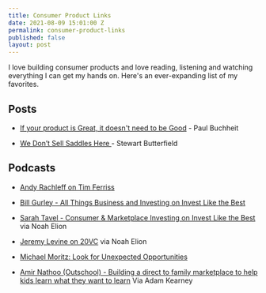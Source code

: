 ```yaml
---
title: Consumer Product Links
date: 2021-08-09 15:01:00 Z
permalink: consumer-product-links
published: false
layout: post
---
```


I love building consumer products and love reading, listening and watching everything I can get my hands on. Here's an ever-expanding list of my favorites.

## Posts

* [If your product is Great, it doesn't need to be Good](http://paulbuchheit.blogspot.com/2010/02/if-your-product-is-great-it-doesnt-need.html#:\~:text=Paul%20Buchheit%3A%20If%20your%20product,t%20need%20to%20be%20Good.) - Paul Buchheit

* [We Don’t Sell Saddles Here ](https://medium.com/@stewart/we-dont-sell-saddles-here-4c59524d650d)- Stewart Butterfield

## Podcasts

* [Andy Rachleff on Tim Ferriss](https://tim.blog/2019/12/07/mike-maples-andy-rachleff-transcript/)

* [Bill Gurley - All Things Business and Investing on Invest Like the Best](https://www.joincolossus.com/episodes/12224182/gurley-all-things-business-and-investing?tab=mentionedcontent)

* [Sarah Tavel - Consumer & Marketplace Investing on Invest Like the Best](https://www.joincolossus.com/episodes/19136319/tavel-consumer-marketplace-investing?tab=mentionedcontent) via Noah Elion

* [Jeremy Levine on 20VC](https://www.thetwentyminutevc.com/jeremy-levine-pinterest/) via Noah Elion

* [Michael Moritz: Look for Unexpected Opportunities](https://soundcloud.com/stanfordgsb/view-from-the-top-michael-moritz)

* [Amir Nathoo (Outschool) - Building a direct to family marketplace to help kids learn what they want to learn](https://www.theconsumervc.com/amir-nathoo-outschool-building-a-direct-to-family-marketplace-to-help-kids-learn-what-they-want-to-learn/) Via Adam Kearney